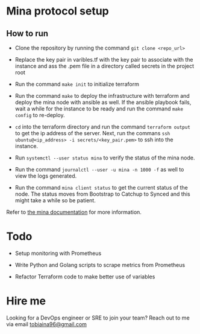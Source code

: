 # Mina protocol setup

## How to run

- Clone the repository by running the command `git clone <repo_url>`

- Replace the key pair in varibles.tf with the key pair to associate with the instance and ass the .pem file in a directory called secrets in the project root

- Run the command `make init` to initialize terraform

- Run the command `make` to deploy the infrastructure with terraform and deploy the mina node with ansible as well. If the ansible playbook fails, wait a while for the instance to be ready and run the command `make config` to re-deploy.

- `cd` into the terraform directory and run the command `terraform output` to get the ip address of the server. Next, run the commans `ssh ubuntu@<ip_address> -i secrets/<key_pair.pem>` to ssh into the instance.

- Run `systemctl --user status mina` to verify the status of the mina node.

- Run the command `journalctl --user -u mina -n 1000 -f` as well to view the logs generated.

- Run the command `mina client status` to get the current status of the node. The status moves from Bootstrap to Catchup to Synced and this might take a while so be patient. 

Refer to [the mina documentation](https://docs.minaprotocol.com/en/using-mina/connecting) for more information.

# Todo

- Setup monitoring with Prometheus

- Write Python and Golang scripts to scrape metrics from Prometheus

- Refactor Terraform code to make better use of variables

# Hire me

Looking for a DevOps engineer or SRE to join your team? Reach out to me via email tobiaina96@gmail.com
